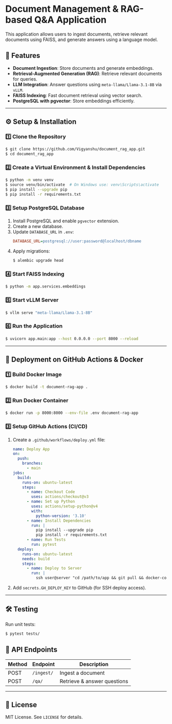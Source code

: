 # Document Management & RAG-based Q&A Application

This application allows users to ingest documents, retrieve relevant documents using FAISS, and generate answers using a language model.

## 📌 Features
- **Document Ingestion**: Store documents and generate embeddings.
- **Retrieval-Augmented Generation (RAG)**: Retrieve relevant documents for queries.
- **LLM Integration**: Answer questions using `meta-llama/Llama-3.1-8B` via `vLLM`.
- **FAISS Indexing**: Fast document retrieval using vector search.
- **PostgreSQL with pgvector**: Store embeddings efficiently.

---

## ⚙️ Setup & Installation

### 1️⃣ **Clone the Repository**
```sh
$ git clone https://github.com/Vigyanshu/document_rag_app.git
$ cd document_rag_app
```

### 2️⃣ **Create a Virtual Environment & Install Dependencies**
```sh
$ python -m venv venv
$ source venv/bin/activate  # On Windows use: venv\Scripts\activate
$ pip install --upgrade pip
$ pip install -r requirements.txt
```

### 3️⃣ **Setup PostgreSQL Database**
1. Install PostgreSQL and enable `pgvector` extension.
2. Create a new database.
3. Update `DATABASE_URL` in `.env`:
   ```ini
   DATABASE_URL=postgresql://user:password@localhost/dbname
   ```
4. Apply migrations:
   ```sh
   $ alembic upgrade head
   ```

### 4️⃣ **Start FAISS Indexing**
```sh
$ python -m app.services.embeddings
```

### 5️⃣ **Start vLLM Server**
```sh
$ vllm serve "meta-llama/Llama-3.1-8B"
```

### 6️⃣ **Run the Application**
```sh
$ uvicorn app.main:app --host 0.0.0.0 --port 8000 --reload
```

---

## 🚀 Deployment on GitHub Actions & Docker

### 1️⃣ **Build Docker Image**
```sh
$ docker build -t document-rag-app .
```

### 2️⃣ **Run Docker Container**
```sh
$ docker run -p 8000:8000 --env-file .env document-rag-app
```

### 3️⃣ **Setup GitHub Actions (CI/CD)**
1. Create a `.github/workflows/deploy.yml` file:
   ```yaml
   name: Deploy App
   on:
     push:
       branches:
         - main
   jobs:
     build:
       runs-on: ubuntu-latest
       steps:
         - name: Checkout Code
           uses: actions/checkout@v3
         - name: Set up Python
           uses: actions/setup-python@v4
           with:
             python-version: '3.10'
         - name: Install Dependencies
           run: |
             pip install --upgrade pip
             pip install -r requirements.txt
         - name: Run Tests
           run: pytest
     deploy:
       runs-on: ubuntu-latest
       needs: build
       steps:
         - name: Deploy to Server
           run: |
             ssh user@server "cd /path/to/app && git pull && docker-compose up --build -d"
   ```

2. Add `secrets.GH_DEPLOY_KEY` to GitHub (for SSH deploy access).

---

## 🛠 Testing
Run unit tests:
```sh
$ pytest tests/
```

## 🎯 API Endpoints
| Method | Endpoint | Description |
|--------|----------|-------------|
| POST   | `/ingest/` | Ingest a document |
| POST   | `/qa/` | Retrieve & answer questions |

---

## 📜 License
MIT License. See `LICENSE` for details.
